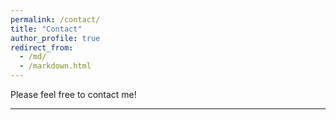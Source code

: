 ```yaml
---
permalink: /contact/
title: "Contact"
author_profile: true
redirect_from: 
  - /md/
  - /markdown.html
---
```


Please feel free to contact me! 
<!--Below is my contact information, including email and various web services.-->

<!--* E-mail: fanqi.yan@utexas.edu-->
<!--* Twitter: Franzis52473613-->
---
